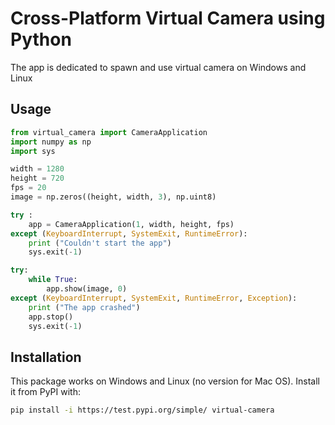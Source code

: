 # Cross-Platform Virtual Camera using Python
The app is dedicated to spawn and use virtual camera on Windows and Linux

## Usage
```py
from virtual_camera import CameraApplication
import numpy as np
import sys

width = 1280
height = 720
fps = 20
image = np.zeros((height, width, 3), np.uint8)

try :
	app = CameraApplication(1, width, height, fps)
except (KeyboardInterrupt, SystemExit, RuntimeError):
	print ("Couldn't start the app")
	sys.exit(-1)

try:
	while True:
		app.show(image, 0)
except (KeyboardInterrupt, SystemExit, RuntimeError, Exception):
	print ("The app crashed")
	app.stop()
	sys.exit(-1)
```

## Installation
This package works on Windows and Linux (no version for Mac OS). Install it from PyPI with:

```sh
pip install -i https://test.pypi.org/simple/ virtual-camera
```